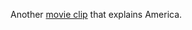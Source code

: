 Another <a href="https://www.youtube.com/watch?v=fCEDUiqfO-w">movie clip</a> that explains America. 
